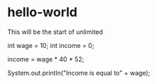 # hello-world
This will be the start of unlimited 

int wage = 10;
int income = 0;

income = wage * 40 * 52;

System.out.println("Income is equal to" + wage);
